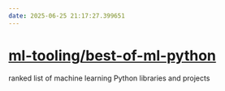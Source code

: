 ```yaml
---
date: 2025-06-25 21:17:27.399651
---
```


# [ml-tooling/best-of-ml-python](https://github.com/ml-tooling/best-of-ml-python)

ranked list of machine learning Python libraries and projects